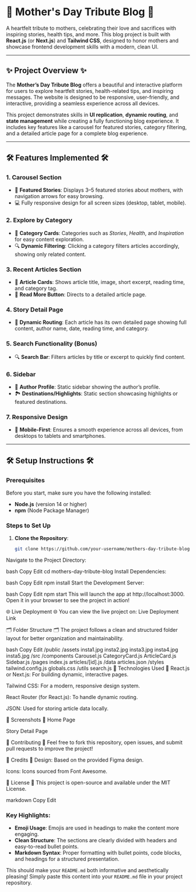 # 🌸 **Mother's Day Tribute Blog** 🌸

A heartfelt tribute to mothers, celebrating their love and sacrifices with inspiring stories, health tips, and more. This blog project is built with **React.js** (or **Next.js**) and **Tailwind CSS**, designed to honor mothers and showcase frontend development skills with a modern, clean UI.

---

## ✨ **Project Overview** ✨

The **Mother’s Day Tribute Blog** offers a beautiful and interactive platform for users to explore heartfelt stories, health-related tips, and inspiring messages. The website is designed to be responsive, user-friendly, and interactive, providing a seamless experience across all devices.

This project demonstrates skills in **UI replication**, **dynamic routing**, and **state management** while creating a fully functioning blog experience. It includes key features like a carousel for featured stories, category filtering, and a detailed article page for a complete blog experience.

---

## 🛠️ **Features Implemented** 🛠️

### 1. **Carousel Section**
- 🎠 **Featured Stories**: Displays 3–5 featured stories about mothers, with navigation arrows for easy browsing.
- 💻 Fully responsive design for all screen sizes (desktop, tablet, mobile).

### 2. **Explore by Category**
- 📂 **Category Cards**: Categories such as *Stories*, *Health*, and *Inspiration* for easy content exploration.
- 🔍 **Dynamic Filtering**: Clicking a category filters articles accordingly, showing only related content.

### 3. **Recent Articles Section**
- 📰 **Article Cards**: Shows article title, image, short excerpt, reading time, and category tag.
- 📖 **Read More Button**: Directs to a detailed article page.

### 4. **Story Detail Page**
- 📝 **Dynamic Routing**: Each article has its own detailed page showing full content, author name, date, reading time, and category.

### 5. **Search Functionality** (Bonus)
- 🔍 **Search Bar**: Filters articles by title or excerpt to quickly find content.

### 6. **Sidebar**
- 👤 **Author Profile**: Static sidebar showing the author’s profile.
- 🏞️ **Destinations/Highlights**: Static section showcasing highlights or featured destinations.

### 7. **Responsive Design**
- 📱 **Mobile-First**: Ensures a smooth experience across all devices, from desktops to tablets and smartphones.

---

## 🛠️ **Setup Instructions** 🛠️

### Prerequisites
Before you start, make sure you have the following installed:
- **Node.js** (version 14 or higher)
- **npm** (Node Package Manager)

### Steps to Set Up

1. **Clone the Repository**:
   ```bash
   git clone https://github.com/your-username/mothers-day-tribute-blog.git
Navigate to the Project Directory:

bash
Copy
Edit
cd mothers-day-tribute-blog
Install Dependencies:

bash
Copy
Edit
npm install
Start the Development Server:

bash
Copy
Edit
npm start
This will launch the app at http://localhost:3000. Open it in your browser to see the project in action!

🌐 Live Deployment 🌐
You can view the live project on:
Live Deployment Link

🗂️ Folder Structure 🗂️
The project follows a clean and structured folder layout for better organization and maintainability.

bash
Copy
Edit
/public
  /assets
    insta1.jpg
    insta2.jpg
    insta3.jpg
    insta4.jpg
    insta5.jpg
/src
  /components
    Carousel.js
    CategoryCard.js
    ArticleCard.js
    Sidebar.js
  /pages
    index.js
    articles/[id].js
  /data
    articles.json
  /styles
    tailwind.config.js
    globals.css
  /utils
    search.js
🚀 Technologies Used 🚀
React.js or Next.js: For building dynamic, interactive pages.

Tailwind CSS: For a modern, responsive design system.

React Router (for React.js): To handle dynamic routing.

JSON: Used for storing article data locally.

📸 Screenshots 📸
Home Page

Story Detail Page

🤝 Contributing 🤝
Feel free to fork this repository, open issues, and submit pull requests to improve the project!

📝 Credits 📝
Design: Based on the provided Figma design.

Icons: Icons sourced from Font Awesome.

📝 License 📝
This project is open-source and available under the MIT License.

markdown
Copy
Edit

### Key Highlights:
- **Emoji Usage**: Emojis are used in headings to make the content more engaging.
- **Clean Structure**: The sections are clearly divided with headers and easy-to-read bullet points.
- **Markdown Syntax**: Proper formatting with bullet points, code blocks, and headings for a structured presentation.

This should make your `README.md` both informative and aesthetically pleasing! Simply paste this content into your `README.md` file in your project repository.
